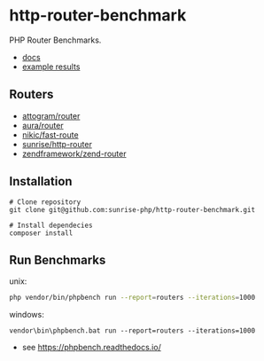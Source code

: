 # http-router-benchmark

PHP Router Benchmarks.

* [docs](docs/)
* [example results](docs/results.md)

## Routers

* [attogram/router](https://github.com/attogram/router)
* [aura/router](https://github.com/aura/router)
* [nikic/fast-route](https://github.com/nikic/fast-route)
* [sunrise/http-router](https://github.com/sunrise/http-router)
* [zendframework/zend-router](https://github.com/zendframework/zend-router)

## Installation

```
# Clone repository
git clone git@github.com:sunrise-php/http-router-benchmark.git

# Install dependecies
composer install
```

## Run Benchmarks

unix:

```bash
php vendor/bin/phpbench run --report=routers --iterations=1000
```

windows:

```
vendor\bin\phpbench.bat run --report=routers --iterations=1000
```

* see <https://phpbench.readthedocs.io/>
